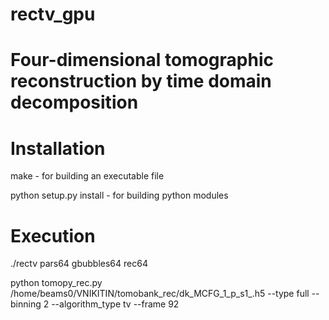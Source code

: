 # rectv_gpu
# Four-dimensional tomographic reconstruction by time domain decomposition

# Installation
make - for building an executable file

python setup.py install  - for building  python modules

# Execution
./rectv pars64 gbubbles64 rec64

python tomopy_rec.py /home/beams0/VNIKITIN/tomobank_rec/dk_MCFG_1_p_s1_.h5 --type full --binning 2 --algorithm_type tv --frame 92 


